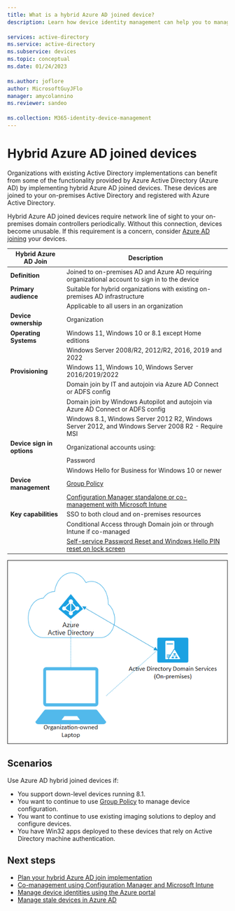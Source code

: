 ```yaml
---
title: What is a hybrid Azure AD joined device?
description: Learn how device identity management can help you to manage devices that are accessing resources in your environment.

services: active-directory
ms.service: active-directory
ms.subservice: devices
ms.topic: conceptual
ms.date: 01/24/2023

ms.author: joflore
author: MicrosoftGuyJFlo
manager: amycolannino
ms.reviewer: sandeo

ms.collection: M365-identity-device-management
---
```

# Hybrid Azure AD joined devices

Organizations with existing Active Directory implementations can benefit from some of the functionality provided by Azure Active Directory (Azure AD) by implementing hybrid Azure AD joined devices. These devices are joined to your on-premises Active Directory and registered with Azure Active Directory.

Hybrid Azure AD joined devices require network line of sight to your on-premises domain controllers periodically. Without this connection, devices become unusable. If this requirement is a concern, consider [Azure AD joining](concept-azure-ad-join.md) your devices.

| Hybrid Azure AD Join | Description |
| --- | --- |
| **Definition** | Joined to on-premises AD and Azure AD requiring organizational account to sign in to the device |
| **Primary audience** | Suitable for hybrid organizations with existing on-premises AD infrastructure |
|   | Applicable to all users in an organization |
| **Device ownership** | Organization |
| **Operating Systems** | Windows 11, Windows 10 or 8.1 except Home editions |
|   | Windows Server 2008/R2, 2012/R2, 2016, 2019 and 2022 |
| **Provisioning** | Windows 11, Windows 10, Windows Server 2016/2019/2022 |
|   | Domain join by IT and autojoin via Azure AD Connect or ADFS config |
|   | Domain join by Windows Autopilot and autojoin via Azure AD Connect or ADFS config |
|   | Windows 8.1, Windows Server 2012 R2, Windows Server 2012, and Windows Server 2008 R2 - Require MSI |
| **Device sign in options** | Organizational accounts using: |
|   | Password |
|   | Windows Hello for Business for Windows 10 or newer |
| **Device management** | [Group Policy](/mem/configmgr/comanage/faq#my-environment-has-too-many-group-policy-objects-and-legacy-authenticated-apps--do-i-have-to-use-hybrid-azure-ad-) |
|   | [Configuration Manager standalone or co-management with Microsoft Intune](/mem/configmgr/comanage/overview) |
| **Key capabilities** | SSO to both cloud and on-premises resources |
|   | Conditional Access through Domain join or through Intune if co-managed |
|   | [Self-service Password Reset and Windows Hello PIN reset on lock screen](../authentication/howto-sspr-windows.md) |

![Hybrid Azure AD joined devices](./media/concept-azure-ad-join-hybrid/azure-ad-hybrid-joined-device.png)

## Scenarios

Use Azure AD hybrid joined devices if:

- You support down-level devices running 8.1.
- You want to continue to use [Group Policy](/mem/configmgr/comanage/faq#my-environment-has-too-many-group-policy-objects-and-legacy-authenticated-apps--do-i-have-to-use-hybrid-azure-ad-) to manage device configuration.
- You want to continue to use existing imaging solutions to deploy and configure devices.
- You have Win32 apps deployed to these devices that rely on Active Directory machine authentication.

## Next steps

- [Plan your hybrid Azure AD join implementation](hybrid-azuread-join-plan.md)
- [Co-management using Configuration Manager and Microsoft Intune](/mem/configmgr/comanage/overview)
- [Manage device identities using the Azure portal](device-management-azure-portal.md)
- [Manage stale devices in Azure AD](manage-stale-devices.md)
